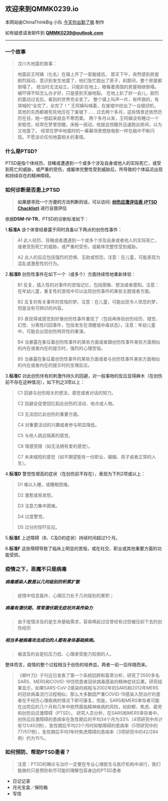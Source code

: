 ## 欢迎来到QMMK0239.io

本网站由ChinaThinkBig 小队 [今天你出勤了嘛](http://www.chinathinksbig.org/team/domain/898854) 制作

如有疑惑请发邮件到 **<QMMK0239@outlook.com>**

---

### 一个故事

> 汶川大地震的故事：

> 地震前王阿姨（化名）在镇上开了一家裁缝店。
那天下午，突然感到房屋剧烈摇动，意识到发生地震了，他们急忙跑出了房子，刹那间，整个房屋都倒塌了。
她当时无法站立，只能趴在地上，眼看着周围的房屋相继倒塌，被吓得不知怎么办才好，只是感到天崩地裂。
在地上趴了好一会儿，剧烈的震动过去后，看到的世界完全变了。
整个镇上叫声一片，有呼救的，有哭喊的“全完了，全完了！”
王阿姨叫喊着，在废墟中挖出了一台缝纫机，其他的东西都被死死地压在了废墟下……
过去两个多月，这些情景还依然历历在目，她一想起来就会不寒而栗。
两个多月以来，王阿姨没有睡过一个安稳觉，经常在梦里惊醒。床板一摇动，他就会惊醒并迅速跑出房间，以为又地震了。
经常在梦中地震时的一幕幕场景想放电影一样在脑中不断闪现。不愿谈论任何地震相关的事情。

### 什么是PTSD?

PTSD是指个体经历、目睹或遭遇到一个或多个涉及自身或他人的实际死亡，或受到死亡的威胁，或严重的受伤，或躯体完整性受到威胁后，所导致的个体延迟出现和持续存在的精神障碍。

### 如何诊断是否患上PTSD

> **如果想寻找一个方便的方法判断的话，可以访问: [创伤应激评估表 (PTSD Chacklist)](https://www.wjx.cn/vj/PiDFRV5.aspx) 进行自我评估**


依据**DSM-IV-TR**，PTSD的诊断标准如下：

1.**标准A**
该个体曾经暴露于同时具备以下两点的创伤性事件：

> A1 此人经历、目睹或者遭遇到一个或多个涉及自身或者他人的实际死亡，或者受到死亡的威胁，或严重的受伤，或躯体完整性受到威胁。
> 
> A2 此人的反应包括强烈的恐惧、无助或惊恐。注意：在儿童，可能表现为混乱或激惹性的行为。

2.**标准B**
创伤性事件在如下一个（或多个）方面持续性地重新体验：

> B1 反复，插入性的对事件的苦恼记忆，包括图像、想法或者感知。注意：在年幼儿童，重复性的游戏中可以出现创伤事件的某些主题或者方面。
> 
> B2 反复的有关事件的苦恼的梦。注意：在儿童，可能出现令人惊恐的梦，但是没有可辨识的内容。
> 
> B3 表现得或感觉到好像创伤性事件重现了（包括再体验创伤经历、错觉、幻觉、分离性闪回事件，包括发生在清醒或中毒状态）。注意：年幼儿童中，可能会出现创伤特异性的重演。
> 
> B4 当暴露在象征着创伤性事件的某些方面或者跟创伤性事件某些方面相似的内在或者内在的提示时，强烈的心理苦恼。
> 
> B5 当暴露在象征着创伤性事件的某些方面或者与创伤性事件某些方面相似的内在或者内在的提示时的生理反应。

3.**标准C**
对此创伤伴有的刺激作持久的回避，对一般事物的反应显得麻木（在创伤前不存在这种情况），如下列之3项以上：
> C1 回避与创伤相关的想法，感觉或者对话的努力。
> 
> C2 回避会促使回忆起此创伤的活动、地点或人物。
> 
> C3 无法回忆此创伤的重要方面。
> 
> C4 对重要活动的兴趣或者参与明显降低。
> 
> C5 与他人疏远隔离的感觉。
> 
> C6 情感受限（如无法拥有爱的感觉）。
> 
> C7 未来缩短的感觉（如不期望能有一份职业、婚姻、孩子或者正常的人生）。

4.**标准D**
警觉性增高的症状（在创伤前不存在），表现为下列2项或以上：
> D1 难以入睡，或睡眠困难。
> 
> D2 激惹或易发怒。
> 
> D3 注意力集中困难。
> 
> D4 过度警觉。
> 
> D5 过分的惊吓反应。

5.**标准E**
上述障碍（B、C及D的症状）持续时间超过1个月。

6.**标准F**
这些障碍导致了临床上明显的苦恼，或在社交、职业或其他重要方面的功能受损。

### 疫情之下，恶魔不只是病毒

##### 病毒感染人数是以几何级别的积累扩散

> 疫情中信息轰炸，心理压力处于几何级别的累积；

##### 病毒有潜伏期，常常潜伏期无症状并具传染力

> 由于疫情涉及的是生命基础需求，容易唤起过往曾经有过但被压抑下去的创伤经历

##### 相当多被病毒攻击成功的人都有身体基础疾病。

> 被波及的会是抗压力低、心理承受能力较弱的人。
> 

整体而言，疫情的整个过程相当于创伤的培养皿，两者一前一后伴随而来。
>《柳叶刀》子刊近日发表了第一个系统回顾和荟萃分析，研究了3550多名SARS、MERS和COVID-19住院患者冠状病毒感染的精神症状后果。研究结果显示，如果SARS-CoV-2感染的病程与2002年的SARS和2012年MERS的冠状病毒流行过程相似，那么大多数因严重COVID-19感染入院治疗的患者在不经历心理疾病的情况下即可康复。但是，SARS和MERS幸存者可能在出院后的几个月和几年中依然面临精神疾病的风险，如抑郁、焦虑、疲劳和创伤后应激障碍（PTSD）。
> 研究人员分析，在SARS和MERS幸存者中，创伤后应激障碍的患病率在急性期后的平均34个月为33%（4项研究中共计有121/402例），急性期后平均23个月时抑郁障碍的患病率（5项研究中的77/517例），急性期后平均1年时焦虑障碍的患病率（3项研究中的42/284例）约为15%。

### 如何预防、帮助PTSD患者？
> 注意：PTSD的确诊与治疗一定要在专业心理医生与医疗机构中进行，我们能做的只是预防和尽可能的理解包容身边的PTSD患者

* 日记记录
* 月光宝盒／保险箱
* 写信


